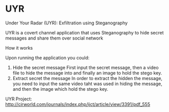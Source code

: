 UYR
===

Under Your Radar (UYR): Exfiltration using Steganography

UYR is a covert channel application that uses Steganography to hide secret messages and share them over social network


How it works

Upon running the application you could:
1. Hide the secret message
First input the secret message, then a video file to hide the message into and finally an image to hold the stego key. 
2. Extract secret the message
In order to extract the hidden the message, you need to input the same video taht was used in hiding the message, and then the image which hold the stego key. 

UYR Project: http://cirworld.com/journals/index.php/ijct/article/view/3391/pdf_555


